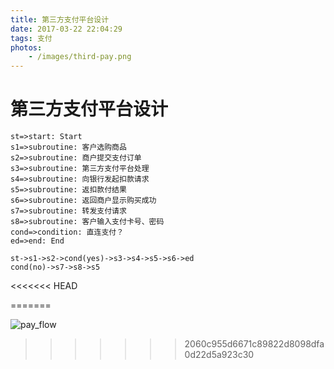 ```yaml
---
title: 第三方支付平台设计
date: 2017-03-22 22:04:29
tags: 支付
photos: 
    - /images/third-pay.png
---
```


# 第三方支付平台设计
```flow
st=>start: Start
s1=>subroutine: 客户选购商品
s2=>subroutine: 商户提交支付订单
s3=>subroutine: 第三方支付平台处理
s4=>subroutine: 向银行发起扣款请求
s5=>subroutine: 返扣款付结果
s6=>subroutine: 返回商户显示购买成功
s7=>subroutine: 转发支付请求
s8=>subroutine: 客户输入支付卡号、密码
cond=>condition: 直连支付？
ed=>end: End

st->s1->s2->cond(yes)->s3->s4->s5->s6->ed
cond(no)->s7->s8->s5
```
<<<<<<< HEAD
<!--more-->
=======

![pay_flow](/images/third-pay.png?raw=true)
>>>>>>> 2060c955d6671c89822d8098dfa0d22d5a923c30

